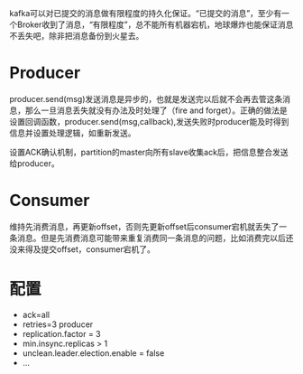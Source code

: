 kafka可以对已提交的消息做有限程度的持久化保证。“已提交的消息”，至少有一个Broker收到了消息，“有限程度”，总不能所有机器宕机，地球爆炸也能保证消息不丢失吧，除非把消息备份到火星去。

# Producer

producer.send(msg)发送消息是异步的，也就是发送完以后就不会再去管这条消息，那么一旦消息丢失就没有办法及时处理了（fire and forget）。正确的做法是设置回调函数，producer.send(msg,callback),发送失败时producer能及时得到信息并设置处理逻辑，如重新发送。

设置ACK确认机制，partition的master向所有slave收集ack后，把信息整合发送给producer。



# Consumer

维持先消费消息，再更新offset，否则先更新offset后consumer宕机就丢失了一条消息。但是先消费消息可能带来重复消费同一条消息的问题，比如消费完以后还没来得及提交offset，consumer宕机了。



# 配置

* ack=all 
* retries=3 producer
* replication.factor = 3 
* min.insync.replicas > 1
* unclean.leader.election.enable = false
* ...



